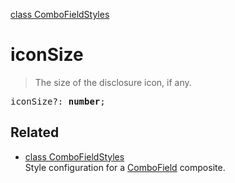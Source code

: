 [class ComboFieldStyles](ComboFieldStyles.md)

# iconSize

> The size of the disclosure icon, if any.

<pre class="docgen_signature">iconSize?: <b>number</b>;</pre>

## Related

- [<!--{ref:class}-->class ComboFieldStyles](ComboFieldStyles.md) \
    Style configuration for a [ComboField](ComboField.md) composite.
